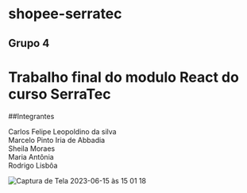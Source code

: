 ﻿# shopee-serratec
 
 ## Grupo 4
 
 # Trabalho final do modulo React do curso SerraTec
 
 ##Integrantes
 
Carlos Felipe Leopoldino da silva
 <br/>
 Marcelo Pinto Iria de Abbadia
 <br/>
  Sheila Moraes
 <br/>
 Maria Antônia
 <br/>
  Rodrigo Lisbôa
  
  
![Captura de Tela 2023-06-15 às 15 01 18](https://github.com/marceloabbadia/shopee-serrate/assets/112344339/54e43445-4732-4ce4-9b91-36316baebf3f)
